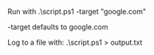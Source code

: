 Run with .\script.ps1 -target "google.com"

-target defaults to google.com

Log to a file with:
.\script.ps1 > output.txt